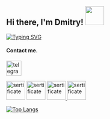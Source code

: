 ## Hi there, I'm Dmitry! <img src="https://github.com/blackcater/blackcater/raw/main/images/Hi.gif" width="50" height="50"/>

[![Typing SVG](https://readme-typing-svg.herokuapp.com?color=000000&lines=Python+-+developer)](https://git.io/typing-svg)
#### Contact me.
<a href="http://t.me/DmitryZdor" rel="nofollow"><img src="https://camo.githubusercontent.com/35650e49d3cc754ccc618cf7731d3d1a2c701d6cfd69ce9f22b0f7779c0f3204/68747470733a2f2f63646e2e6a7364656c6976722e6e65742f6e706d2f73696d706c652d69636f6e7340332e302e312f69636f6e732f74656c656772616d2e737667" alt="telegram" height="40" data-canonical-src="https://cdn.jsdelivr.net/npm/simple-icons@3.0.1/icons/telegram.svg" style="max-width: 100%;"></a>

<img src="https://stepik.org/media/cache/images/courses/187/cover/3a07739e5039cabeeba1a86eddc30f8b.png" alt="sertificate" height="50"></a>      <a href="https://stepik.org/cert/1671950" rel="nofollow"><img src="https://stepik.org/media/cache/images/courses/58852/cover_QYnvwho/c4fdb0c8ed0e757ca3c6d54a83d329d7.png" alt="sertificate" height="50"></a>     <a href="https://stepik.org/cert/1780029" rel="nofollow"><img src="https://stepik.org/media/cache/images/courses/63054/cover_foIuz1t/6bc976a3abd69e9e3e5163a5973a8ccf.jpg" alt="sertificate" height="50"> </a> <a href="
https://stepik.org/cert/1927858" rel="nofollow"> <img src="https://stepik.org/media/cache/images/courses/68343/cover_g89z0Wj/8168b174075bbebf79812eb738fde371.png" alt="sertificate" height="50"></a>
  
  
[![Top Langs](https://github-readme-stats.vercel.app/api/top-langs/?username=DmitryZdor&layout=compact)](https://github.com/DmitryZdor/github-readme-stats)



<!--
**DmitryZdor/DmitryZdor** is a ✨ _special_ ✨ repository because its `README.md` (this file) appears on your GitHub profile.

Here are some ideas to get you started:

- 🔭 I’m currently working on ...
- 🌱 I’m currently learning ...
- 👯 I’m looking to collaborate on ...
- 🤔 I’m looking for help with ...
- 💬 Ask me about ...
- 📫 How to reach me: ...
- 😄 Pronouns: ...
- ⚡ Fun fact: ...
-->
